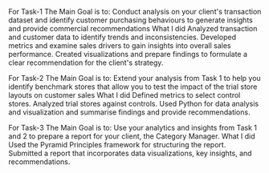For Task-1 
The Main Goal is to: 
Conduct analysis on your client's transaction dataset and identify customer purchasing behaviours to generate insights and provide commercial recommendations
What I did
Analyzed transaction and customer data to identify trends and inconsistencies. 
Developed metrics and examine sales drivers to gain insights into overall sales performance. 
Created visualizations and prepare findings to formulate a clear recommendation for the client's strategy.

For Task-2 
The Main Goal is to: 
Extend your analysis from Task 1 to help you identify benchmark stores that allow you to test the impact of the trial store layouts on customer sales
What I did
Defined metrics to select control stores.
Analyzed trial stores against controls.
Used Python for data analysis and visualization and summarise findings and provide recommendations.

For Task-3
The Main Goal is to:
Use your analytics and insights from Task 1 and 2 to prepare a report for your client, the Category Manager.
What I did
Used the Pyramid Principles framework for structuring the report.
Submitted a report that incorporates data visualizations, key insights, and recommendations.
